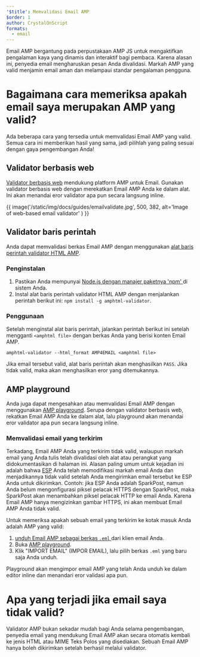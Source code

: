 ```yaml
---
'$title': Memvalidasi Email AMP
$order: 1
author: CrystalOnScript
formats:
  - email
---
```


Email AMP bergantung pada perpustakaan AMP JS untuk mengaktifkan pengalaman kaya yang dinamis dan interaktif bagi pembaca. Karena alasan ini, penyedia email mengharuskan pesan Anda divalidasi. Markah AMP yang valid menjamin email aman dan melampaui standar pengalaman pengguna.

# Bagaimana cara memeriksa apakah email saya merupakan AMP yang valid?

Ada beberapa cara yang tersedia untuk memvalidasi Email AMP yang valid. Semua cara ini memberikan hasil yang sama, jadi pilihlah yang paling sesuai dengan gaya pengembangan Anda!

## Validator berbasis web

[Validator berbasis web](https://validator.ampproject.org/#htmlFormat=AMP4EMAIL) mendukung platform AMP untuk Email. Gunakan validator berbasis web dengan merekatkan Email AMP Anda ke dalam alat. Ini akan menandai eror validator apa pun secara langsung inline.

{{ image('/static/img/docs/guides/emailvalidate.jpg', 500, 382, alt='Image of web-based email validator' ) }}

## Validator baris perintah

Anda dapat memvalidasi berkas Email AMP dengan menggunakan [alat baris perintah validator HTML AMP](https://www.npmjs.com/package/amphtml-validator).

### Penginstalan

1. Pastikan Anda mempunyai [Node.js dengan manajer paketnya 'npm' ](https://docs.npmjs.com/downloading-and-installing-node-js-and-npm)di sistem Anda.
2. Instal alat baris perintah validator HTML AMP dengan menjalankan perintah berikut ini: `npm install -g amphtml-validator`.

### Penggunaan

Setelah menginstal alat baris perintah, jalankan perintah berikut ini setelah mengganti `<amphtml file>` dengan berkas Anda yang berisi konten Email AMP.

```
amphtml-validator --html_format AMP4EMAIL <amphtml file>
```

Jika email tersebut valid, alat baris perintah akan menghasilkan `PASS`. Jika tidak valid, maka akan menghasilkan eror yang ditemukannya.

## AMP playground

Anda juga dapat mengesahkan atau memvalidasi Email AMP dengan menggunakan [AMP playground](https://playground.amp.dev/?runtime=amp4email). Serupa dengan validator berbasis web, rekatkan Email AMP Anda ke dalam alat, lalu playground akan menandai eror validator apa pun secara langsung inline.

### Memvalidasi email yang terkirim

Terkadang, Email AMP Anda yang terkirim tidak valid, walaupun markah email yang Anda tulis telah divalidasi oleh alat atau perangkat yang didokumentasikan di halaman ini. Alasan paling umum untuk kejadian ini adalah bahwa [ESP](https://amp.dev/support/faq/email-support/) Anda telah memodifikasi markah email Anda dan menjadikannya tidak valid setelah Anda mengirimkan email tersebut ke ESP Anda untuk dikirimkan. Contoh: jika ESP Anda adalah SparkPost, namun Anda belum mengonfigurasi piksel pelacak HTTPS dengan SparkPost, maka SparkPost akan menambahkan piksel pelacak HTTP ke email Anda. Karena Email AMP hanya mengizinkan gambar HTTPS, ini akan membuat Email AMP Anda tidak valid.

Untuk memeriksa apakah sebuah email yang terkirim ke kotak masuk Anda adalah AMP yang valid:

1. [unduh Email AMP sebagai berkas `.eml` ](https://www.codetwo.com/kb/export-email-to-file) dari klien email Anda.
2. Buka [AMP playground](https://playground.amp.dev/?runtime=amp4email).
3. Klik "IMPORT EMAIL" (IMPOR EMAIL), lalu pilih berkas `.eml` yang baru saja Anda unduh.

Playground akan mengimpor email AMP yang telah Anda unduh ke dalam editor inline dan menandari eror validasi apa pun.

# Apa yang terjadi jika email saya tidak valid?

Validator AMP bukan sekadar mudah bagi Anda selama pengembangan, penyedia email yang mendukung Email AMP akan secara otomatis kembali ke jenis HTML atau MIME Teks Polos yang disediakan. Sebuah Email AMP hanya boleh dikirimkan setelah berhasil melalui validator.
